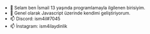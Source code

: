 - 👋 Selam ben İsmail 13 yaşında programlamayla ilgilenen birisiyim. 
- 👀 Genel olarak Javascript üzerinde kendimi geliştiriyorum.
- 📫 Discord: ism4il#7045
- 📫 İnstagram: ism4ilaydinlik
